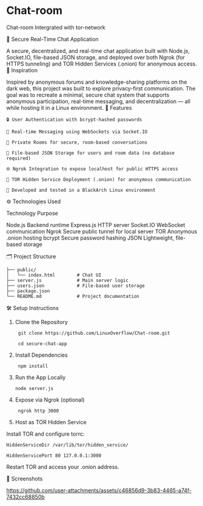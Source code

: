 # Chat-room

Chat-room Intergrated with tor-network

🔐 Secure Real-Time Chat Application

A secure, decentralized, and real-time chat application built with Node.js, Socket.IO, file-based JSON storage, and deployed over both Ngrok (for HTTPS tunneling) and TOR Hidden Services (.onion) for anonymous access.
🧠 Inspiration

Inspired by anonymous forums and knowledge-sharing platforms on the dark web, this project was built to explore privacy-first communication. The goal was to recreate a minimal, secure chat system that supports anonymous participation, real-time messaging, and decentralization — all while hosting it in a Linux environment.
🚀 Features

    🔒 User Authentication with bcrypt-hashed passwords

    💬 Real-time Messaging using WebSockets via Socket.IO

    🧾 Private Rooms for secure, room-based conversations

    🧠 File-based JSON Storage for users and room data (no database required)

    🌐 Ngrok Integration to expose localhost for public HTTPS access

    🧅 TOR Hidden Service Deployment (.onion) for anonymous communication

    🐧 Developed and tested in a BlackArch Linux environment

⚙️ Technologies Used

Technology	Purpose

Node.js	Backend runtime
Express.js	HTTP server
Socket.IO	WebSocket communication
Ngrok	Secure public tunnel for local server
TOR	Anonymous .onion hosting
bcrypt	Secure password hashing
JSON	Lightweight, file-based storage

🗂️ Project Structure

    ├── public/
    │   └── index.html        # Chat UI
    ├── server.js             # Main server logic
    ├── users.json            # File-based user storage
    ├── package.json
    └── README.md             # Project documentation
            

🛠️ Setup Instructions
1. Clone the Repository

        git clone https://github.com/LinuxOverflow/Chat-room.git

        cd secure-chat-app

2. Install Dependencies

        npm install

3. Run the App Locally

       node server.js

4. Expose via Ngrok (optional)

        ngrok http 3000

5. Host as TOR Hidden Service

Install TOR and configure torrc:

    HiddenServiceDir /var/lib/tor/hidden_service/

    HiddenServicePort 80 127.0.0.1:3000

Restart TOR and access your .onion address.

📸 Screenshots



https://github.com/user-attachments/assets/c46856d9-3b83-4465-a74f-7432cc68850b

